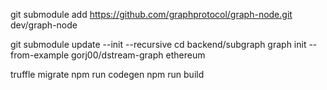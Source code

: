git submodule add https://github.com/graphprotocol/graph-node.git dev/graph-node

git submodule update --init --recursive
cd backend/subgraph
graph init --from-example gorj00/dstream-graph ethereum

truffle migrate
npm run codegen
npm run build
